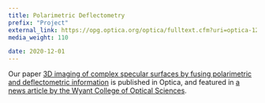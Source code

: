 ```yaml
---
title: Polarimetric Deflectometry
prefix: "Project"
external_link: https://opg.optica.org/optica/fulltext.cfm?uri=optica-12-4-446&id=569660
media_weight: 110

date: 2020-12-01
---
```

Our paper [3D imaging of complex specular surfaces by fusing polarimetric and deflectometric information](https://opg.optica.org/optica/fulltext.cfm?uri=optica-12-4-446&id=569660) is published in Optica, and featured in [a news article by the Wyant College of Optical Sciences](https://optics.arizona.edu/news/beyond-ambiguous-reflections-bridging-optical-3d-metrology-and-computer-vision).